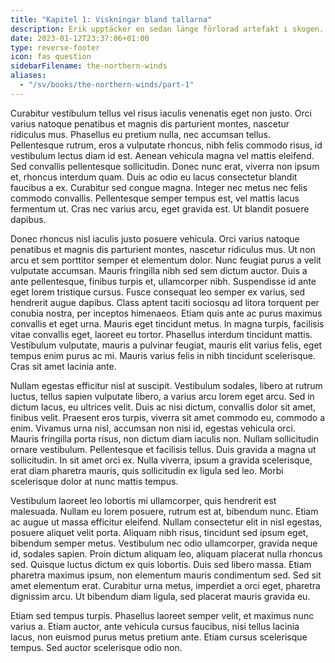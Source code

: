 ```yaml
---
title: "Kapitel 1: Viskningar bland tallarna"
description: Erik upptäcker en sedan länge förlorad artefakt i skogen.
date: 2023-01-12T23:37:06+01:00
type: reverse-footer
icon: fas question
sidebarFilename: the-northern-winds
aliases:
  - "/sv/books/the-northern-winds/part-1"
---
```

Curabitur vestibulum tellus vel risus iaculis venenatis eget non justo. Orci varius natoque penatibus et magnis dis parturient montes, nascetur ridiculus mus. Phasellus eu pretium nulla, nec accumsan tellus. Pellentesque rutrum, eros a vulputate rhoncus, nibh felis commodo risus, id vestibulum lectus diam id est. Aenean vehicula magna vel mattis eleifend. Sed convallis pellentesque sollicitudin. Donec nunc erat, viverra non ipsum et, rhoncus interdum quam. Duis ac odio eu lacus consectetur blandit faucibus a ex. Curabitur sed congue magna. Integer nec metus nec felis commodo convallis. Pellentesque semper tempus est, vel mattis lacus fermentum ut. Cras nec varius arcu, eget gravida est. Ut blandit posuere dapibus.

Donec rhoncus nisl iaculis justo posuere vehicula. Orci varius natoque penatibus et magnis dis parturient montes, nascetur ridiculus mus. Ut non arcu et sem porttitor semper et elementum dolor. Nunc feugiat purus a velit vulputate accumsan. Mauris fringilla nibh sed sem dictum auctor. Duis a ante pellentesque, finibus turpis et, ullamcorper nibh. Suspendisse id ante eget lorem tristique cursus. Fusce consequat leo semper ex varius, sed hendrerit augue dapibus. Class aptent taciti sociosqu ad litora torquent per conubia nostra, per inceptos himenaeos. Etiam quis ante ac purus maximus convallis et eget urna. Mauris eget tincidunt metus. In magna turpis, facilisis vitae convallis eget, laoreet eu tortor. Phasellus interdum tincidunt mattis. Vestibulum vulputate, mauris a pulvinar feugiat, mauris elit varius felis, eget tempus enim purus ac mi. Mauris varius felis in nibh tincidunt scelerisque. Cras sit amet lacinia ante.

Nullam egestas efficitur nisl at suscipit. Vestibulum sodales, libero at rutrum luctus, tellus sapien vulputate libero, a varius arcu lorem eget arcu. Sed in dictum lacus, eu ultrices velit. Duis ac nisi dictum, convallis dolor sit amet, finibus velit. Praesent eros turpis, viverra sit amet commodo eu, commodo a enim. Vivamus urna nisl, accumsan non nisi id, egestas vehicula orci. Mauris fringilla porta risus, non dictum diam iaculis non. Nullam sollicitudin ornare vestibulum. Pellentesque et facilisis tellus. Duis gravida a magna ut sollicitudin. In sit amet orci ex. Nulla viverra, ipsum a gravida scelerisque, erat diam pharetra mauris, quis sollicitudin ex ligula sed leo. Morbi scelerisque dolor at nunc mattis tempus.

Vestibulum laoreet leo lobortis mi ullamcorper, quis hendrerit est malesuada. Nullam eu lorem posuere, rutrum est at, bibendum nunc. Etiam ac augue ut massa efficitur eleifend. Nullam consectetur elit in nisl egestas, posuere aliquet velit porta. Aliquam nibh risus, tincidunt sed ipsum eget, bibendum semper metus. Vestibulum nec odio ullamcorper, gravida neque id, sodales sapien. Proin dictum aliquam leo, aliquam placerat nulla rhoncus sed. Quisque luctus dictum ex quis lobortis. Duis sed libero massa. Etiam pharetra maximus ipsum, non elementum mauris condimentum sed. Sed sit amet elementum erat. Curabitur urna metus, imperdiet a orci eget, pharetra dignissim arcu. Ut bibendum diam ligula, sed placerat mauris gravida eu.

Etiam sed tempus turpis. Phasellus laoreet semper velit, et maximus nunc varius a. Etiam auctor, ante vehicula cursus faucibus, nisi tellus lacinia lacus, non euismod purus metus pretium ante. Etiam cursus scelerisque tempus. Sed auctor scelerisque odio non.